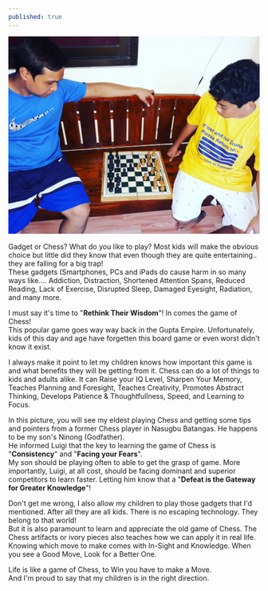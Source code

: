 ```yaml
---
published: true
---
```

![Chess](/images/Chess.jpg)

Gadget or Chess? What do you like to play? Most kids will make the obvious choice but little did they know that even though they are quite entertaining.. they are falling for a big trap!   
These gadgets (Smartphones, PCs and iPads do cause harm in so many ways like.... Addiction, Distraction, Shortened Attention Spans, Reduced Reading, Lack of Exercise, Disrupted Sleep, Damaged Eyesight, Radiation, and many more.

I must say it's time to "**Rethink Their Wisdom**"! In comes the game of Chess!   
This popular game goes way way back in the Gupta Empire. Unfortunately, kids of this day and age have forgetten this board game or even worst didn't know it exist.

I always make it point to let my children knows how important this game is and what benefits they will be getting from it. Chess can do a lot of things to kids and adults alike. It can Raise your IQ Level, Sharpen Your Memory, Teaches Planning and Foresight, Teaches Creativity, Promotes Abstract Thinking, Develops Patience & Thoughtfullness, Speed, and Learning to Focus. 

In this picture, you will see my eldest playing Chess and getting some tips and pointers from a former Chess player in Nasugbu Batangas. He happens to be my son's Ninong (Godfather).   
He informed Luigi that the key to learning the game of Chess is "**Consistency**" and "**Facing your Fears**".   
My son should be playing often to able to get the grasp of game. More importantly, Luigi, at all cost, should be facing dominant and superior competitors to learn faster. Letting him know that a "**Defeat is the Gateway for Greater Knowledge**"!

Don't get me wrong, I also allow my children to play those gadgets that I'd mentioned. After all they are all kids. There is no escaping technology. They belong to that world!   
But it is also paramount to learn and appreciate the old game of Chess. The Chess artifacts or ivory pieces also teaches how we can apply it in real life. Knowing which move to make comes with In-Sight and Knowledge. When you see a Good Move, Look for a Better One.

Life is like a game of Chess, to Win you have to make a Move.   
And I'm proud to say that my children is in the right direction.  
